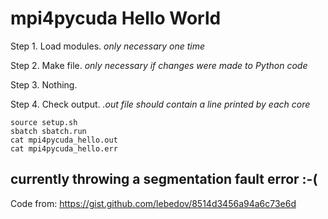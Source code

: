 # mpi4pycuda Hello World

Step 1. Load modules. *only necessary one time*

Step 2. Make file. *only necessary if changes were made to Python code*

Step 3. Nothing.

Step 4. Check output. *.out file should contain a line printed by each core*

```
source setup.sh
sbatch sbatch.run
cat mpi4pycuda_hello.out
cat mpi4pycuda_hello.err
```

## currently throwing a segmentation fault error :-(

Code from: https://gist.github.com/lebedov/8514d3456a94a6c73e6d
